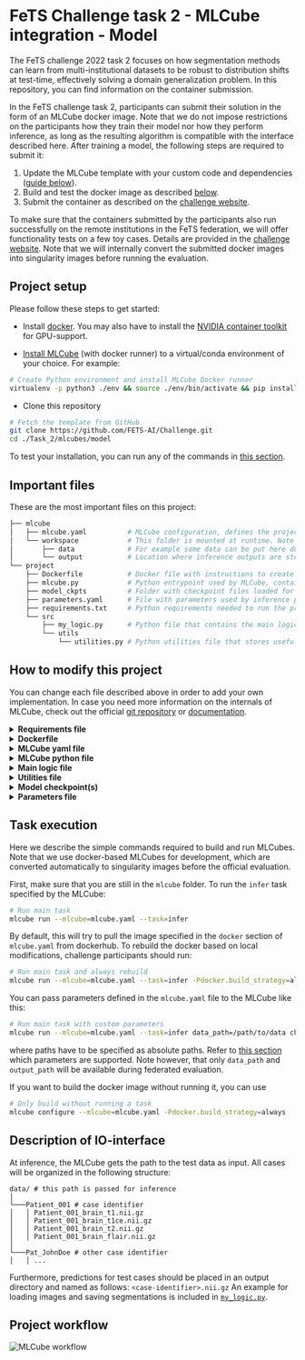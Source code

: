 # FeTS Challenge task 2 - MLCube integration - Model

The FeTS challenge 2022 task 2 focuses on how segmentation methods can learn from multi-institutional datasets to be robust to distribution shifts at test-time, effectively solving a domain generalization problem. In this repository, you can find information on the container submission.

In the FeTS challenge task 2, participants can submit their solution in the form of an MLCube docker image. Note that we do not impose restrictions on the participants how they train their model nor how they perform inference, as long as the resulting algorithm is compatible with the interface described here. After training a model, the following steps are required to submit it:

1. Update the MLCube template with your custom code and dependencies ([guide below](#how-to-modify-this-project)).
2. Build and test the docker image as described [below](#task-execution).
3. Submit the container as described on the [challenge website](https://www.synapse.org/#!Synapse:syn28546456/wiki/617255).

To make sure that the containers submitted by the participants also run successfully on the remote institutions in the FeTS federation, we will offer functionality tests on a few toy cases. Details are provided in the [challenge website](https://www.synapse.org/#!Synapse:syn28546456/wiki/617255). Note that we will internally convert the submitted docker images into singularity images before running the evaluation.

## Project setup

Please follow these steps to get started:
<!-- TODO singularity stuff once it is ready -->
- Install [docker](https://docs.docker.com/engine/install/). You may also have to install the [NVIDIA container toolkit](https://docs.nvidia.com/datacenter/cloud-native/container-toolkit/install-guide.html#installing-on-ubuntu-and-debian) for GPU-support.
<!-- - (Optional) Install [singularity](https://sylabs.io/guides/latest/user-guide/quick_start.html#quick-installation-steps). Only required if you want to test docker-to-singularity conversion yourself. -->
- [Install MLCube](https://mlcommons.github.io/mlcube/getting-started/) (with docker runner) to a virtual/conda environment of your choice. For example:

```bash
# Create Python environment and install MLCube Docker runner 
virtualenv -p python3 ./env && source ./env/bin/activate && pip install mlcube-docker
```

<!-- - (Optional) Install MLCube's singularity runner. -->
- Clone this repository

```bash
# Fetch the template from GitHub
git clone https://github.com/FETS-AI/Challenge.git
cd ./Task_2/mlcubes/model
```

To test your installation, you can run any of the commands in [this section](#task-execution).

## Important files

These are the most important files on this project:

```bash
├── mlcube
│   ├── mlcube.yaml          # MLCube configuration, defines the project, author, platform, docker and tasks.
│   └── workspace            # This folder is mounted at runtime. Note that it will be empty during fed. eval.
│       ├── data             # For example some data can be put here during local testing.
│       └── output           # Location where inference outputs are stored.
└── project
    ├── Dockerfile           # Docker file with instructions to create the image.
    ├── mlcube.py            # Python entrypoint used by MLCube, contains the logic for MLCube tasks.
    ├── model_ckpts          # Folder with checkpoint files loaded for inference.
    ├── parameters.yaml      # File with parameters used by inference procedure.
    ├── requirements.txt     # Python requirements needed to run the project inside Docker.
    └── src
        ├── my_logic.py      # Python file that contains the main logic of the project.
        └── utils
            └── utilities.py # Python utilities file that stores useful functions.
```

## How to modify this project

You can change each file described above in order to add your own implementation. In case you need more information on the internals of MLCube, check out the official [git repository](https://github.com/mlcommons/mlcube) or [documentation](https://mlcommons.github.io/mlcube/).

<details><summary><b>Requirements file </b></summary>
<p>

In this file (`requirements.txt`) you can add all the python dependencies needed for running your implementation. These dependencies will be installed during the creation of the docker image, which happens automatically when you run the ```mlcube run ...``` command.
</p>
</details>

<details><summary><b>Dockerfile </b></summary>
<p>

This file can be adapted to add your own docker labels, install some OS dependencies or to change the base docker image. Note however that we *strongly recommend* to use one of our proposed base images (`nvcr.io/nvidia/pytorch:20.08-py3` or tensorflow equivalent), to make sure your application can be executed in the federated evaluation. Note that the [pytorch (or tensorflow) version](https://docs.nvidia.com/deeplearning/frameworks/support-matrix/index.html) inside this container is 1.7.0 (or 2.2.0), so for inference you may not be able to use features introduced in later versions, unfortunately.

</p>
</details>

<details><summary><b>MLCube yaml file </b></summary>
<p>

`mlcube.yaml` contains instructions about the docker image and platform that will be used, information about the project (name, description, authors), and also the tasks defined for the project. **Note** that this file is not submitted and changes will hence not have any effect in the official evaluation. We will use the provided template with the name of your docker image instead.

In the existing implementation you will find the `infer` task, which will be executed in the federated evaluation. It takes the following parameters:

- Input parameters:
  - data_path: folder path containing input data
  - checkpoint_path: folder path containing model checkpoints
  - parameters_file: Extra parameters
- Output parameters:
  - output_folder: folder path where output data will be stored

This task loads the input data, processes it and then saves the output result in the output_folder. It also prints some information from the extra parameters.

</p>
</details>

<details><summary><b>MLCube python file </b></summary>
<p>

The `mlcube.py` file is the handler file and entrypoint described in the dockerfile. Here you can find all the logic related to how to process each MLCube task. For most challenge participants, the provided template should be usable without modifications.
If you want to add a new task first you must define it inside the `mlcube.yaml` file with its input and output parameters and then you need to add the logic to handle this new task inside the `mlcube.py` file.

</p>
</details>

<details><summary><b>Main logic file </b></summary>
<p>

The `my_logic.py` file contains the main logic of the project; hence most of the custom implementations by challenge participants are required here. This logic file is called from the `mlcube.py` file.

*Please make sure* that your MLCube obeyes the [conventions for input/output folders](#description-of-io-interface) after modification!

</p>
</details>

<details><summary><b>Utilities file </b></summary>
<p>

In the `utilities.py` file you can add some functions that will be useful for your main implementation. In this case, the functions from the utilities file are used inside the main logic file.

</p>
</details>

<details><summary><b>Model checkpoint(s) </b></summary>
<p>

This directory contains model checkpoints that are loaded for inference. The checkpoints used for a challenge submission have to be stored inside the MLCube to guarantee reproducibility. Therefore, please copy them to the `project/model_ckpts` directory, which will be copied to the docker image if you use the provided Dockerfile.
When testing your MLCube locally, different checkpoint directories can be passed to an existing MLCube without rebuilding the image, as described in the [example section](#tasks-execution)). 

</p>
</details>

<details><summary><b>Parameters file </b></summary>
<p>

This file (`parameters.yaml`) contains all extra parameters that aren't files or directories. For example, here you can place all the hyperparameters that you will use for training a model. The parameters used for a challenge submission have to be stored inside the MLCube to guarantee reproducibility. Therefore, please copy the final paramters to the `project/parameters.yaml` file, which will be copied to the docker image if you use the provided Dockerfile.
When testing your MLCube locally, different parameter files can be passed to an existing MLCube without rebuilding the image, as described in the [example section](#tasks-execution)). 

</p>
</details>

## Task execution

Here we describe the simple commands required to build and run MLCubes. Note that we use docker-based MLCubes for development, which are converted automatically to singularity images before the official evaluation.

First, make sure that you are still in the `mlcube` folder. To run the `infer` task specified by the MLCube:

```bash
# Run main task
mlcube run --mlcube=mlcube.yaml --task=infer
```

By default, this will try to pull the image specified in the `docker` section of `mlcube.yaml` from dockerhub. To rebuild the docker based on local modifications, challenge participants should run:

```Bash
# Run main task and always rebuild
mlcube run --mlcube=mlcube.yaml --task=infer -Pdocker.build_strategy=always
```

You can pass parameters defined in the `mlcube.yaml` file to the MLCube like this:

```Bash
# Run main task with custom parameters
mlcube run --mlcube=mlcube.yaml --task=infer data_path=/path/to/data checkpoint_path=/path/to/checkpoints
```

where paths have to be specified as absolute paths. Refer to [this section](#mlcube-yaml-file) which parameters are supported. Note however, that only `data_path` and `output_path` will be available during federated evaluation.

If you want to build the docker image without running it, you can use

```Bash
# Only build without running a task
mlcube configure --mlcube=mlcube.yaml -Pdocker.build_strategy=always
```

<!-- TODO add singularity part once it's ready -->
<!-- To use the Singularity runner instead, add the flag `--platform=singularity`:

```bash
# Run main task with singularity runner
mlcube run --mlcube=mlcube.yaml --task=infer --platform=singularity
```

Note that you need singularity installed and the MLCube singularity runner to run your MLCube with singularity. -->

## Description of IO-interface

At inference, the MLCube gets the path to the test data as input. All cases will be organized in the following structure:

```
data/ # this path is passed for inference
│
└───Patient_001 # case identifier
│   │ Patient_001_brain_t1.nii.gz
│   │ Patient_001_brain_t1ce.nii.gz
│   │ Patient_001_brain_t2.nii.gz
│   │ Patient_001_brain_flair.nii.gz
│   
└───Pat_JohnDoe # other case identifier
│   │ ...
```

Furthermore, predictions for test cases should be placed in an output directory and named as follows: `<case-identifier>.nii.gz`
An example for loading images and saving segmentations is included in [`my_logic.py`](project/src/my_logic.py).


## Project workflow

![MLCube workflow](https://i.imgur.com/qXRp3Tb.png)